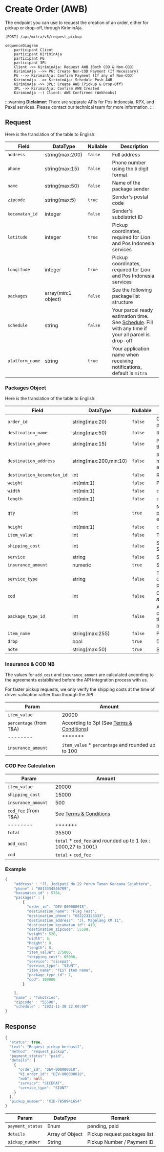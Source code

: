 # Create Order (AWB)

The endpoint you can use to request the creation of an order, either for pickup or drop-off, through KiriminAja.

```bash
[POST] /api/mitra/v5/request_pickup
```
```mermaid
sequenceDiagram
    participant Client
    participant KiriminAja
    participant PG
    participant 3PL
    Client ->> KiriminAja: Request AWB (Both COD & Non-COD)
    KiriminAja -->> PG: Create Non-COD Payment (If Necessary)
    PG -->> KiriminAja: Confirm Payment (If any of Non-COD)
    KiriminAja -->> KiriminAja: Schedule Push AWB
    KiriminAja ->> 3PL: Create AWB (Pickup & Drop-Off)
    3PL ->> KiriminAja: Confirm AWB Created
    KiriminAja --) Client: AWB Confirmed (Webhooks)

```

:::warning
**Diclaimer**: There are separate APIs for Pos Indonesia, RPX, and Paxel services. Please contact our technical team for more information.
:::

## Request
Here is the translation of the table to English:

| Field             | DataType            | Nullable  | Description                                                                                                           |
|-------------------|---------------------|-----------|-----------------------------------------------------------------------------------------------------------------------|
| ``address``       | string(max:200)     | ``false`` | Full address                                                                                                          |
| ``phone``         | string(max:15)      | ``false`` | Phone number using the ``0`` digit format                                                                             |
| ``name``          | string(max:50)      | ``false`` | Name of the package sender                                                                                            |
| ``zipcode``       | string(max:5)       | ``true``  | Sender's postal code                                                                                                  |
| ``kecamatan_id``  | integer             | ``false`` | Sender's subdistrict ID                                                                                               |
| ``latitude``      | integer             | ``true``  | Pickup coordinates, required for Lion and Pos Indonesia services                                                      |
| ``longitude``     | integer             | ``true``  | Pickup coordinates, required for Lion and Pos Indonesia services                                                      |
| ``packages``      | array(min:1 object) | ``false`` | See the following package list structure                                                                              |
| ``schedule``      | string              | ``false`` | Your parcel ready estimation time. See [Schedule](./1.schedule.md). Fill with any time if your all parcel is drop-off |
| ``platform_name`` | string              | ``true``  | Your application name when receiving notifications, default is ``mitra``                                              |

### Packages Object
Here is the translation of the table to English:

| Field                        | DataType               | Nullable  | Description                                                                                 |
|------------------------------|------------------------|-----------|---------------------------------------------------------------------------------------------|
| ``order_id``                 | string(max:20)         | ``false`` | Order ID, must have a string prefix                                                         |
| ``destination_name``         | string(max:50)         | ``false`` | Recipient's name                                                                            |
| ``destination_phone``        | string(max:15)         | ``false`` | Phone number starting with the digit ``0``                                                  |
| ``destination_address``      | string(max:200,min:10) | ``false`` | Recipient's address, minimum 10 characters to avoid Bad Address pickup                      |
| ``destination_kecamatan_id`` | int                    | ``false`` | Recipient's subdistrict ID                                                                  |
| ``weight``                   | int(min:1)             | ``false`` | Package weight in ``grams``                                                                 |
| ``width``                    | int(min:1)             | ``false`` | ``cm``                                                                                      |
| ``length``                   | int(min:1)             | ``false`` | ``cm``                                                                                      |
| ``qty``                      | int                    | ``true``  | Number of items in the package, defaults to 1 if empty                                      |
| ``height``                   | int(min:1)             | ``false`` | ``cm``                                                                                      |
| ``item_value``               | int                    | ``false`` | Total value of the items                                                                    |
| ``shipping_cost``            | int                    | ``false`` | Shipping cost, see # Shipping Price section                                                 |
| ``service``                  | string                 | ``false`` | See shipping price for this                                                                 |
| ``insurance_amount``         | numeric                | ``true``  | See [Terms & Conditions](https://kiriminaja.com/syarat-ketentuan)                           |
| ``service_type``             | string                 | ``false`` | The service type, like ``EZ``, ``REG``, ``CTC``, ``OKE``, etc. (see shipping price section) |
| ``cod``                      | int                    | ``false`` | COD PRICE ***NB: Enter 0 for non-COD packages***                                            |
| ``package_type_id``          | int                    | ``false`` | Available package type, currently ``7`` or can check at this link https://bit.ly/package_type_id                                                     |
| ``item_name``                | string(max:255)        | ``false`` | Package contents                                                                            |
| ``drop``                     | bool                   | ``true``  | DROP-OFF / CASHLESS                                                                         |
| ``note``                     | string(max:50)         | ``true``  | Special instructions                                                                        |

### Insurance & COD NB
The values for ``add_cost`` and ``insurance_amount`` are calculated according to the agreements established before the API integration process with us.

For faster pickup requests, we only verify the shipping costs at the time of driver validation rather than through the API.

| Param                     | Amount                                                                               |
|---------------------------|--------------------------------------------------------------------------------------|
| ``item_value``            | 20000                                                                                |
| ``percentage`` (from T&A) | According to 3pl (See [Terms & Conditions](https://kiriminaja.com/syarat-ketentuan)) | 
| --------                  | *******                                                                              |
| ``insurance_amount``      | ``item_value`` * ``percentage`` and rounded up to 100                                |


### COD Fee Calculation
| Param                  | Amount                                                             |
|------------------------|--------------------------------------------------------------------|
| ``item_value``         | 20000                                                              |
| ``shipping_cost``      | 15000                                                              |
| ``insurance_amount``   | 500                                                                |
| ``cod_fee`` (from T&A) | See [Terms & Conditions](https://kiriminaja.com/syarat-ketentuan)  |
| --------               | +++++++                                                            |
| ``total``              | 35500                                                              |
| ``add_cost``           | ``total`` * ``cod_fee`` and rounded up to 1 (ex : 1000,27 to 1001) |
| ``cod``                | ``total`` + ``cod_fee``                                            |

### Example
```js
{
    "address" : "Jl. Jodipati No.29 Perum Taman Kencana Sejahtera",
    "phone" : "0813334546789",
    "kecamatan_id" : 5784,
    "packages" : [
        {
          "order_id": "DEV-000000018",
          "destination_name": "Flag Test",
          "destination_phone": "082223323333",
          "destination_address": "Jl. Magelang KM 11",
          "destination_kecamatan_id": 419,
          "destination_zipcode": 55598,
          "weight": 520,
          "width": 8,
          "height": 8,
          "length": 8,
          "item_value": 275000,
          "shipping_cost": 65000,
          "service": "sicepat",
          "service_type": "SIUNT",
          "item_name": "TEST Item name",
          "package_type_id": 7,
          "cod": 100000
        }

    ],
    "name" : "Tokotries",
    "zipcode" : "55598",
    "schedule" : "2021-11-30 22:00:00"
}
```

## Response
```ts
{
  "status": true,
  "text": "Request pickup berhasil",
  "method": "request_pickup",
  "payment_status": "paid",
  "details": [
    {
      "order_id": "DEV-000000018",
      "kj_order_id": "DEV-000000018",
      "awb": null,
      "service": "SICEPAT",
      "service_type": "SIUNT"
    }
  ],
  "pickup_number": "XID-7850941654"
}
```
| Param              | DataType        | Remark                       |
|--------------------|-----------------|------------------------------|
| ``payment_status`` | Enum            | pending, paid                |
| ``details``        | Array of Object | Pickup request packages list |
| ``pickup_number``  | String          | Pickup Number / Payment ID   |
